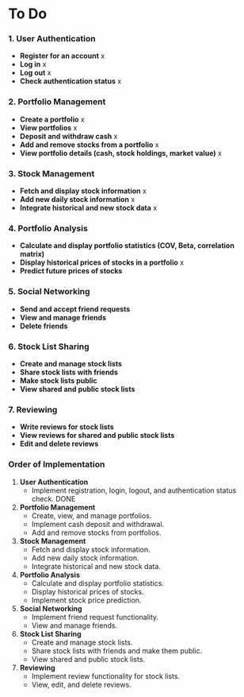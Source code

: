 # To Do

### 1. User Authentication
- **Register for an account** x
- **Log in** x
- **Log out** x
- **Check authentication status** x

### 2. Portfolio Management
- **Create a portfolio** x
- **View portfolios** x
- **Deposit and withdraw cash** x
- **Add and remove stocks from a portfolio** x
- **View portfolio details (cash, stock holdings, market value)** x

### 3. Stock Management
- **Fetch and display stock information** x
- **Add new daily stock information** x
- **Integrate historical and new stock data** x

### 4. Portfolio Analysis
- **Calculate and display portfolio statistics (COV, Beta, correlation matrix)**
- **Display historical prices of stocks in a portfolio** x
- **Predict future prices of stocks**

### 5. Social Networking
- **Send and accept friend requests**
- **View and manage friends**
- **Delete friends**

### 6. Stock List Sharing
- **Create and manage stock lists**
- **Share stock lists with friends**
- **Make stock lists public**
- **View shared and public stock lists**

### 7. Reviewing
- **Write reviews for stock lists**
- **View reviews for shared and public stock lists**
- **Edit and delete reviews**

### Order of Implementation
1. **User Authentication**
   - Implement registration, login, logout, and authentication status check. DONE
2. **Portfolio Management**
   - Create, view, and manage portfolios.
   - Implement cash deposit and withdrawal.
   - Add and remove stocks from portfolios.
3. **Stock Management**
   - Fetch and display stock information.
   - Add new daily stock information.
   - Integrate historical and new stock data.
4. **Portfolio Analysis**
   - Calculate and display portfolio statistics.
   - Display historical prices of stocks.
   - Implement stock price prediction.
5. **Social Networking**
   - Implement friend request functionality.
   - View and manage friends.
6. **Stock List Sharing**
   - Create and manage stock lists.
   - Share stock lists with friends and make them public.
   - View shared and public stock lists.
7. **Reviewing**
   - Implement review functionality for stock lists.
   - View, edit, and delete reviews.